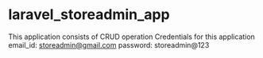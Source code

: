 # laravel_storeadmin_app
This application consists of CRUD operation
Credentials for this application
email_id: storeadmin@gmail.com
password: storeadmin@123
